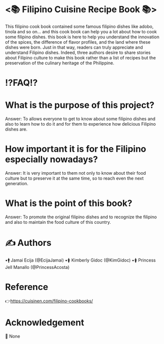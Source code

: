 # <📚 Filipino Cuisine Recipe Book 📚>

This filipino cook book contained some famous filipino dishes like adobo, tinola and so on... and this cook book can help you a lot about how to cook some filipino dishes. this book is here to help you understand the innovation of the spices, the difference of flavor profiles, and the land where these dishes were born. Just in that way, readers can truly appreciate and understand Filipino dishes. Indeed, three authors desire to share stories about Filipino culture to make this book rather than a list of recipes but the preservation of the culinary heritage of the Philippine.
# ⁉️FAQ⁉️
# What is the purpose of this project?
Answer: To allows everyone to get to know about some filipino dishes and also to learn how to do it and for them to experience how delicious Filipino dishes are.
# How important it is for the Filipino especially nowadays?
Answer: It is very important to them not only to know about their food culture but to preserve it at the same time, so to reach even the next generation.
# What is the point of this book?
Answer: To promote the original filipino dishes and to recognize the filipino and also to maintain the food culture of this country.
# ✍️ Authors  
•🚹 Jamai Ecija (@EcijaJamai)
•🚺 Kimberly Gidoc (@KimGidoc)
•🚺 Princess Jell Manallo (@PrincessAcosta)
# Reference
👉https://cuisinen.com/filipino-cookbooks/
# Acknowledgement
🤷 None

